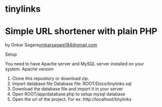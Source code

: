 # tinylinks

Simple URL shortener with plain PHP
=================================================
by Onkar Sagare<omkarsagare184@gmail.com>

Setup

You need to have Apache server and MySQL server installed on your system.
Apache version
1. Clone this repository or download zip.
2. Import database file 
   Database file: ROOT/Docs/tinylinks.sql
3. Download the database file and import it in your server
4. Open ROOT/app/database.php to setup mysql database
5. Open the url of the project. 
   For ex: http://localhost/tinylinks
